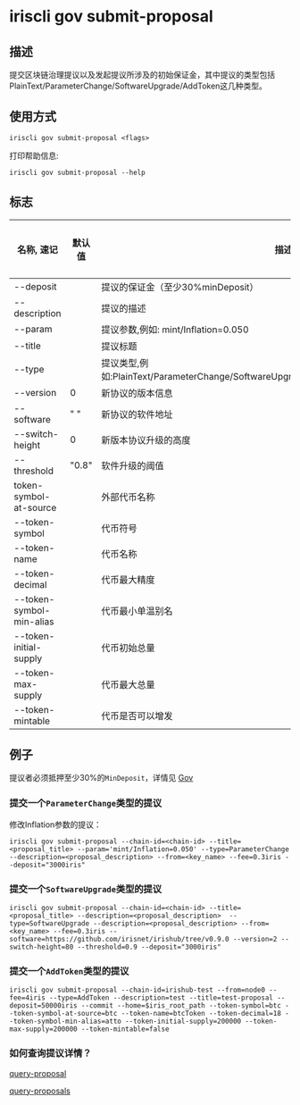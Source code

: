 # iriscli gov submit-proposal

## 描述

提交区块链治理提议以及发起提议所涉及的初始保证金，其中提议的类型包括PlainText/ParameterChange/SoftwareUpgrade/AddToken这几种类型。

## 使用方式

```
iriscli gov submit-proposal <flags>
```
打印帮助信息:

```
iriscli gov submit-proposal --help
```
## 标志

| 名称, 速记        | 默认值                      | 描述                                                                                                                                                 | 是否必须  |
| ---------------- | -------------------------- | ---------------------------------------------------------------------------------------------------------------------------------------------------- | -------- |
| --deposit        |                            | 提议的保证金（至少30%minDeposit）                                                                                                                         |          |
| --description    |                            | 提议的描述                                                                                                           | Yes      |
| --param          |                            | 提议参数,例如: mint/Inflation=0.050                                                                                |          |
| --title          |                            | 提议标题                                                                                                                           | Yes      |
| --type           |                            | 提议类型,例如:PlainText/ParameterChange/SoftwareUpgrade/SoftwareHalt/TxTaxUsage/AddToken                                                                  | Yes      |
| --version           |            0                | 新协议的版本信息                                                                           |       |
| --software           |           " "                 |  新协议的软件地址                                                                       |       |
| --switch-height           |       0                     |  新版本协议升级的高度                                                     |       |
| --threshold        | "0.8"   |  软件升级的阈值                                              |               |
| token-symbol-at-source   |        | 外部代币名称                                                 | |
| --token-symbol |  | 代币符号 | |
| --token-name |  | 代币名称 | |
| --token-decimal |  | 代币最大精度 | |
| --token-symbol-min-alias |  | 代币最小单温别名 | |
| --token-initial-supply |  | 代币初始总量 | |
| --token-max-supply |  | 代币最大总量 | |
| --token-mintable |  | 代币是否可以增发 | |

## 例子

提议者必须抵押至少30%的`MinDeposit`，详情见 [Gov](../../features/governance.md)

### 提交一个`ParameterChange`类型的提议

修改Inflation参数的提议：

```shell
iriscli gov submit-proposal --chain-id=<chain-id> --title=<proposal_title> --param='mint/Inflation=0.050' --type=ParameterChange --description=<proposal_description> --from=<key_name> --fee=0.3iris --deposit="3000iris" 
```

### 提交一个`SoftwareUpgrade`类型的提议

```shell
iriscli gov submit-proposal --chain-id=<chain-id> --title=<proposal_title> --description=<proposal_description>  --type=SoftwareUpgrade --description=<proposal_description> --from=<key_name> --fee=0.3iris --software=https://github.com/irisnet/irishub/tree/v0.9.0 --version=2 --switch-height=80 --threshold=0.9 --deposit="3000iris" 
```

### 提交一个`AddToken`类型的提议

```shell
iriscli gov submit-proposal --chain-id=irishub-test --from=node0 --fee=4iris --type=AddToken --description=test --title=test-proposal --deposit=50000iris --commit --home=$iris_root_path --token-symbol=btc --token-symbol-at-source=btc --token-name=btcToken --token-decimal=18 --token-symbol-min-alias=atto --token-initial-supply=200000 --token-max-supply=200000 --token-mintable=false
```

###  如何查询提议详情？

[query-proposal](query-proposal.md)

[query-proposals](query-proposals.md)
